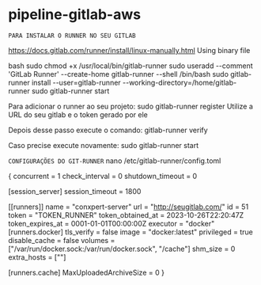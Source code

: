 # pipeline-gitlab-aws

```PARA INSTALAR O RUNNER NO SEU GITLAB```

https://docs.gitlab.com/runner/install/linux-manually.html
Using binary file

bash sudo chmod +x /usr/local/bin/gitlab-runner
sudo useradd --comment 'GitLab Runner' --create-home gitlab-runner --shell /bin/bash
sudo gitlab-runner install --user=gitlab-runner --working-directory=/home/gitlab-runner
sudo gitlab-runner start

Para adicionar o runner ao seu projeto:
sudo gitlab-runner register
Utilize a URL do seu gitlab e o token gerado por ele

Depois desse passo execute o comando:
gitlab-runner verify

Caso precise execute novamente:
sudo gitlab-runner start


```CONFIGURAÇÕES DO GIT-RUNNER```
nano /etc/gitlab-runner/config.toml

{
concurrent = 1
check_interval = 0
shutdown_timeout = 0

[session_server]
  session_timeout = 1800

[[runners]]
  name = "conxpert-server"
  url = "http://seugitlab.com/"
  id = 51
  token = "TOKEN_RUNNER"
  token_obtained_at = 2023-10-26T22:20:47Z
  token_expires_at = 0001-01-01T00:00:00Z
  executor = "docker"
  [runners.docker]
	tls_verify = false
	image = "docker:latest"
	privileged = true
	disable_cache = false
	volumes = ["/var/run/docker.sock:/var/run/docker.sock", "/cache"]
	shm_size = 0
	extra_hosts = [""]

  [runners.cache]
	MaxUploadedArchiveSize = 0
}
